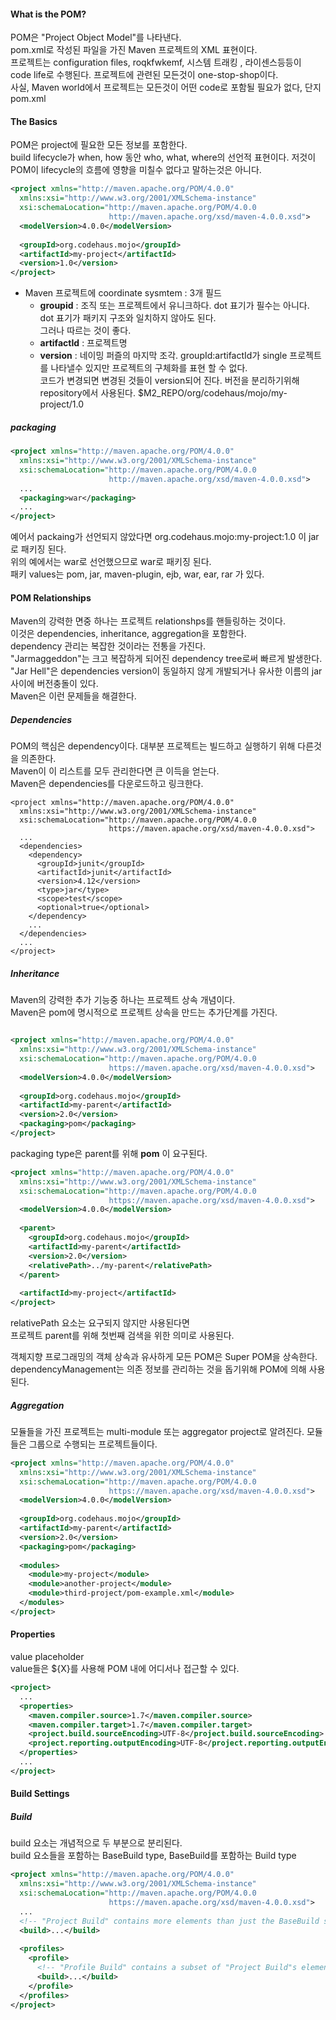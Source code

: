 #### What is the POM?
POM은 "Project Object Model"를 나타낸다.  
pom.xml로 작성된 파일을 가진 Maven 프로젝트의 XML 표현이다.  
프로젝트는 configuration files, roqkfwkemf, 시스템 트래킹 , 라이센스등등이  
code life로 수행된다.
프로젝트에 관련된 모든것이 one-stop-shop이다.  
사실, Maven world에서 프로젝트는 모든것이 어떤 code로 포함될 필요가 없다, 단지 pom.xml

#### The Basics
POM은 project에 필요한 모든 정보를 포함한다.  
build lifecycle가 when, how 동안 who, what, where의 선언적 표현이다.
저것이 POM이 lifecycle의 흐름에 영향을 미칠수 없다고 말하는것은 아니다.  

```xml
<project xmlns="http://maven.apache.org/POM/4.0.0"
  xmlns:xsi="http://www.w3.org/2001/XMLSchema-instance"
  xsi:schemaLocation="http://maven.apache.org/POM/4.0.0
                      http://maven.apache.org/xsd/maven-4.0.0.xsd">
  <modelVersion>4.0.0</modelVersion>
 
  <groupId>org.codehaus.mojo</groupId>
  <artifactId>my-project</artifactId>
  <version>1.0</version>
</project>
```
* Maven 프로젝트에 coordinate sysmtem : 3개 필드
  + __groupid__ : 조직 또는 프로젝트에서 유니크하다. dot 표기가 필수는 아니다. dot 표기가 패키지 구조와 일치하지 않아도 된다.  
              그러나 따르는 것이 좋다.
  + __artifactId__ : 프로젝트명 
  + __version__ : 네이밍 퍼즐의 마지막 조각. groupId:artifactId가 single 프로젝트를 나타낼수 있지만 프로젝트의 구체화를 표현 할 수 없다.  
              코드가 변경되면 변경된 것들이 version되어 진다. 버전을 분리하기위해 repository에서 사용된다. $M2_REPO/org/codehaus/mojo/my-project/1.0
              
##### packaging
```xml
<project xmlns="http://maven.apache.org/POM/4.0.0"
  xmlns:xsi="http://www.w3.org/2001/XMLSchema-instance"
  xsi:schemaLocation="http://maven.apache.org/POM/4.0.0
                      http://maven.apache.org/xsd/maven-4.0.0.xsd">
  ...
  <packaging>war</packaging>
  ...
</project>
```
예어서 packaing가 선언되지 않았다면 org.codehaus.mojo:my-project:1.0 이 jar로 패키징 된다.  
위의 예에서는 war로 선언했으므로 war로 패키징 된다.  
패키 values는 pom, jar, maven-plugin, ejb, war, ear, rar 가 있다.

#### POM Relationships
Maven의 강력한 면중 하나는 프로젝트 relationshps를 핸들링하는 것이다.  
이것은 dependencies, inheritance, aggregation을 포함한다.  
dependency 관리는 복잡한 것이라는 전통을 가진다.  
"Jarmaggeddon"는 크고 복잡하게 되어진 dependency tree로써 빠르게 발생한다.  
"Jar Hell"은 dependencies version이 동일하지 않게 개발되거나 유사한 이름의 jar 사이에 버전충돌이 있다.  
Maven은 이런 문제들을 해결한다.

##### Dependencies
POM의 핵심은 dependency이다. 대부분 프로젝트는 빌드하고 실행하기 위해 다른것을 의존한다.  
Maven이 이 리스트를 모두 관리한다면 큰 이득을 얻는다.  
Maven은 dependencies를 다운로드하고 링크한다.  
```
<project xmlns="http://maven.apache.org/POM/4.0.0"
  xmlns:xsi="http://www.w3.org/2001/XMLSchema-instance"
  xsi:schemaLocation="http://maven.apache.org/POM/4.0.0
                      https://maven.apache.org/xsd/maven-4.0.0.xsd">
  ...
  <dependencies>
    <dependency>
      <groupId>junit</groupId>
      <artifactId>junit</artifactId>
      <version>4.12</version>
      <type>jar</type>
      <scope>test</scope>
      <optional>true</optional>
    </dependency>
    ...
  </dependencies>
  ...
</project>
```

##### Inheritance
Maven의 강력한 추가 기능중 하나는 프로젝트 상속 개념이다.  
Maven은 pom에 명시적으로 프로젝트 상속을 만드는 추가단계를 가진다.
```xml

<project xmlns="http://maven.apache.org/POM/4.0.0"
  xmlns:xsi="http://www.w3.org/2001/XMLSchema-instance"
  xsi:schemaLocation="http://maven.apache.org/POM/4.0.0
                      https://maven.apache.org/xsd/maven-4.0.0.xsd">
  <modelVersion>4.0.0</modelVersion>
 
  <groupId>org.codehaus.mojo</groupId>
  <artifactId>my-parent</artifactId>
  <version>2.0</version>
  <packaging>pom</packaging>
</project>
```
packaging type은 parent를 위해 __pom__ 이 요구된다.

```xml
<project xmlns="http://maven.apache.org/POM/4.0.0"
  xmlns:xsi="http://www.w3.org/2001/XMLSchema-instance"
  xsi:schemaLocation="http://maven.apache.org/POM/4.0.0
                      https://maven.apache.org/xsd/maven-4.0.0.xsd">
  <modelVersion>4.0.0</modelVersion>
 
  <parent>
    <groupId>org.codehaus.mojo</groupId>
    <artifactId>my-parent</artifactId>
    <version>2.0</version>
    <relativePath>../my-parent</relativePath>
  </parent>
 
  <artifactId>my-project</artifactId>
</project>
```
relativePath 요소는 요구되지 않지만 사용된다면  
프로젝트 parent를 위해 첫번째 검색을 위한 의미로 사용된다.  

객체지향 프로그래밍의 객체 상속과 유사하게 모든 POM은 Super POM을 상속한다.  
dependencyManagement는 의존 정보를 관리하는 것을 돕기위해 POM에 의해 사용된다.

##### Aggregation
모듈들을 가진 프로젝트는 multi-module 또는 aggregator project로 알려진다. 모듈들은 그룹으로 수행되는 프로젝트들이다. 
```xml
<project xmlns="http://maven.apache.org/POM/4.0.0"
  xmlns:xsi="http://www.w3.org/2001/XMLSchema-instance"
  xsi:schemaLocation="http://maven.apache.org/POM/4.0.0
                      https://maven.apache.org/xsd/maven-4.0.0.xsd">
  <modelVersion>4.0.0</modelVersion>
 
  <groupId>org.codehaus.mojo</groupId>
  <artifactId>my-parent</artifactId>
  <version>2.0</version>
  <packaging>pom</packaging>
 
  <modules>
    <module>my-project</module>
    <module>another-project</module>
    <module>third-project/pom-example.xml</module>
  </modules>
</project>
```
#### Properties
value placeholder  
value들은 ${X}를 사용해 POM 내에 어디서나 접근할 수 있다.
```xml
<project>
  ...
  <properties>
    <maven.compiler.source>1.7</maven.compiler.source>
    <maven.compiler.target>1.7</maven.compiler.target>
    <project.build.sourceEncoding>UTF-8</project.build.sourceEncoding>
    <project.reporting.outputEncoding>UTF-8</project.reporting.outputEncoding>
  </properties>
  ...
</project>
```

#### Build Settings

##### Build
build 요소는 개념적으로 두 부분으로 분리된다.   
build 요소들을 포함하는 BaseBuild type, BaseBuild를 포함하는 Build type

```xml
<project xmlns="http://maven.apache.org/POM/4.0.0"
  xmlns:xsi="http://www.w3.org/2001/XMLSchema-instance"
  xsi:schemaLocation="http://maven.apache.org/POM/4.0.0
                      https://maven.apache.org/xsd/maven-4.0.0.xsd">
  ...
  <!-- "Project Build" contains more elements than just the BaseBuild set -->
  <build>...</build>
 
  <profiles>
    <profile>
      <!-- "Profile Build" contains a subset of "Project Build"s elements -->
      <build>...</build>
    </profile>
  </profiles>
</project>
```




